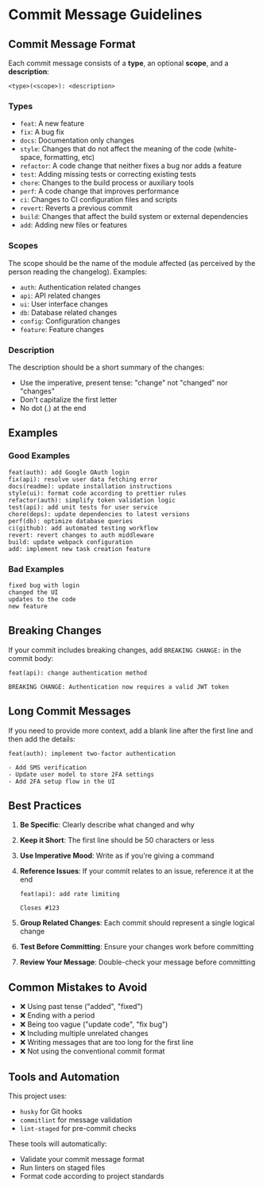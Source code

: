 # Commit Message Guidelines

## Commit Message Format

Each commit message consists of a **type**, an optional **scope**, and a **description**:

```
<type>(<scope>): <description>
```

### Types

- `feat`: A new feature
- `fix`: A bug fix
- `docs`: Documentation only changes
- `style`: Changes that do not affect the meaning of the code (white-space, formatting, etc)
- `refactor`: A code change that neither fixes a bug nor adds a feature
- `test`: Adding missing tests or correcting existing tests
- `chore`: Changes to the build process or auxiliary tools
- `perf`: A code change that improves performance
- `ci`: Changes to CI configuration files and scripts
- `revert`: Reverts a previous commit
- `build`: Changes that affect the build system or external dependencies
- `add`: Adding new files or features

### Scopes

The scope should be the name of the module affected (as perceived by the person reading the changelog). Examples:

- `auth`: Authentication related changes
- `api`: API related changes
- `ui`: User interface changes
- `db`: Database related changes
- `config`: Configuration changes
- `feature`: Feature changes

### Description

The description should be a short summary of the changes:

- Use the imperative, present tense: "change" not "changed" nor "changes"
- Don't capitalize the first letter
- No dot (.) at the end

## Examples

### Good Examples

```
feat(auth): add Google OAuth login
fix(api): resolve user data fetching error
docs(readme): update installation instructions
style(ui): format code according to prettier rules
refactor(auth): simplify token validation logic
test(api): add unit tests for user service
chore(deps): update dependencies to latest versions
perf(db): optimize database queries
ci(github): add automated testing workflow
revert: revert changes to auth middleware
build: update webpack configuration
add: implement new task creation feature
```

### Bad Examples

```
fixed bug with login
changed the UI
updates to the code
new feature
```

## Breaking Changes

If your commit includes breaking changes, add `BREAKING CHANGE:` in the commit body:

```
feat(api): change authentication method

BREAKING CHANGE: Authentication now requires a valid JWT token
```

## Long Commit Messages

If you need to provide more context, add a blank line after the first line and then add the details:

```
feat(auth): implement two-factor authentication

- Add SMS verification
- Update user model to store 2FA settings
- Add 2FA setup flow in the UI
```

## Best Practices

1. **Be Specific**: Clearly describe what changed and why
2. **Keep it Short**: The first line should be 50 characters or less
3. **Use Imperative Mood**: Write as if you're giving a command
4. **Reference Issues**: If your commit relates to an issue, reference it at the end

   ```
   feat(api): add rate limiting

   Closes #123
   ```

5. **Group Related Changes**: Each commit should represent a single logical change
6. **Test Before Committing**: Ensure your changes work before committing
7. **Review Your Message**: Double-check your message before committing

## Common Mistakes to Avoid

- ❌ Using past tense ("added", "fixed")
- ❌ Ending with a period
- ❌ Being too vague ("update code", "fix bug")
- ❌ Including multiple unrelated changes
- ❌ Writing messages that are too long for the first line
- ❌ Not using the conventional commit format

## Tools and Automation

This project uses:

- `husky` for Git hooks
- `commitlint` for message validation
- `lint-staged` for pre-commit checks

These tools will automatically:

- Validate your commit message format
- Run linters on staged files
- Format code according to project standards
